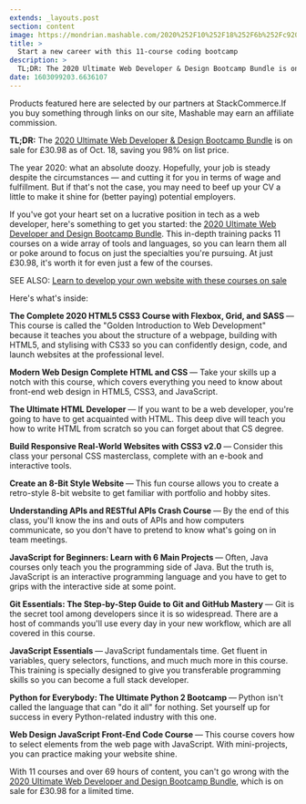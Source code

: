 ```yaml
--- 
extends: _layouts.post 
section: content 
image: https://mondrian.mashable.com/2020%252F10%252F18%252F6b%252Fc920b2b9867d4e97a1a6b9a09b783e20.99f2d.jpg%252F1200x630.jpg?signature=MDaINNPcEOdYTeI9RMyAkvfvMtk= 
title: > 
  Start a new career with this 11-course coding bootcamp 
description: > 
  TL;DR: The 2020 Ultimate Web Developer & Design Bootcamp Bundle is on sale for £30.98 as of Oct. 18, saving you 98% on list price.If you've got your heart set on a lucrative position in tech as a web developer, here's something to get you started: the 2020 Ultimate Web Developer and Design Bootcamp Bundle.The Ultimate HTML Developer — If you want to be a web developer, you're going to have to get acquainted with HTML.Web Design JavaScript Front-End Code Course — This course covers how to select elements from the web page with JavaScript.With 11 courses and over 69 hours of content, you can't go wrong with the 2020 Ultimate Web Developer and Design Bootcamp Bundle, which is on sale for £30.98 for a limited time. 
date: 1603099203.6636107 
--- 
```

<div><p>Products featured here are selected by our partners at StackCommerce.If you buy something through links on our site, Mashable may earn an affiliate commission.</p><p><strong>TL;DR:</strong> The <a href="https://zdcs.link/q26kB" target="_blank">2020 Ultimate Web Developer &amp; Design Bootcamp Bundle</a> is on sale for &#163;30.98 as of Oct. 18, saving you 98% on list price.</p>

<p>The year 2020: what an absolute doozy. Hopefully, your job is steady despite the circumstances &#8212; and cutting it for you in terms of wage and fulfillment. But if that's not the case, you may need to beef up your CV a little to make it shine for (better paying) potential employers.</p>
<p>If you've got your heart set on a lucrative position in tech as a web developer, here's something to get you started: the <a href="https://zdcs.link/q26kB" target="_blank">2020 Ultimate Web Developer and Design Bootcamp Bundle</a>. This in-depth training packs 11 courses on a wide array of tools and languages, so you can learn them all or poke around to focus on just the specialties you're pursuing. At just &#163;30.98, it's worth it for even just a few of the courses. &#160;</p>
<p class="see-also-link">SEE ALSO: <a href="https://mashable.com/shopping/oct-9-web-development-master-class/?utm_cid=a-seealso">Learn to develop your own website with these courses on sale</a></p><p>Here's what's inside:&#160;</p>
<p><strong>The Complete 2020 HTML5 CSS3 Course with Flexbox, Grid, and SASS </strong>&#8212; This course is called the "Golden Introduction to Web Development" because it teaches you about the structure of a webpage, building with HTML5, and stylising with CS33 so you can confidently design, code, and launch websites at the professional level.&#160;</p>
<p><strong>Modern Web Design&#160;Complete HTML and CSS </strong>&#8212; Take your skills up a notch with this course, which covers everything you need to know about front-end web design in HTML5, CSS3, and JavaScript.&#160;</p>
<p><strong>The Ultimate HTML Developer </strong>&#8212;&#160;If you want to be a web developer, you're going to have to get acquainted with HTML. This deep dive will teach you how to write HTML from scratch so you can forget about that CS degree.&#160;</p>
<p><strong>Build Responsive Real-World Websites with CSS3 v2.0 </strong>&#8212;<strong>&#160;</strong>Consider this class your personal CSS masterclass, complete with an e-book and interactive tools.&#160;</p>
<p><strong>Create an 8-Bit Style Website </strong>&#8212;<strong>&#160;</strong>This fun course allows you to create a retro-style 8-bit website to get familiar with portfolio and hobby sites.&#160;</p>
<p><strong>Understanding APIs and RESTful APIs Crash Course </strong>&#8212;<strong>&#160;</strong>By the end of this class, you'll know the ins and outs of APIs and how computers communicate, so you don't have to pretend to know what's going on in team meetings.</p>
<p><strong>JavaScript for Beginners: Learn with 6 Main Projects </strong>&#8212;<strong>&#160;</strong>Often, Java courses only teach you the programming side of Java. But the truth is, JavaScript is an interactive programming language and you have to get to grips with the interactive side at some point.</p>
<p><strong>Git Essentials: The Step-by-Step Guide to Git and GitHub Mastery </strong>&#8212; Git is the secret tool among developers since it is so widespread. There are a host of commands you'll use every day in your new workflow, which are all covered in this course.&#160;</p>
<p><strong>JavaScript Essentials </strong>&#8212;<strong>&#160;</strong>JavaScript fundamentals time. Get fluent in variables, query selectors, functions, and much much more in this course. This training is specially designed to give you transferable programming skills so you can become a full stack developer.&#160;</p>
<p><strong>Python for Everybody: The Ultimate Python 2 Bootcamp </strong>&#8212;<strong>&#160;</strong>Python isn't called the language that can "do it all" for nothing. Set yourself up for success in every Python-related industry with this one.&#160;</p>
<p><strong>Web Design JavaScript Front-End Code Course </strong>&#8212;<strong>&#160;</strong>This course covers how to select elements from the web page with JavaScript. With mini-projects, you can practice making your website shine.&#160;</p>
<p>With 11 courses and over 69 hours of content, you can't go wrong with the <a href="https://zdcs.link/q26kB" target="_blank">2020 Ultimate Web Developer and Design Bootcamp Bundle</a>, which is on sale for &#163;30.98 for a limited time.</p>
</div>